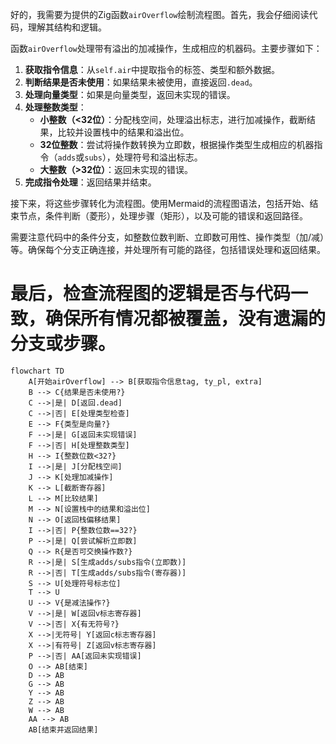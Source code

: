 好的，我需要为提供的Zig函数`airOverflow`绘制流程图。首先，我会仔细阅读代码，理解其结构和逻辑。

函数`airOverflow`处理带有溢出的加减操作，生成相应的机器码。主要步骤如下：

1. **获取指令信息**：从`self.air`中提取指令的标签、类型和额外数据。
2. **判断结果是否未使用**：如果结果未被使用，直接返回`.dead`。
3. **处理向量类型**：如果是向量类型，返回未实现的错误。
4. **处理整数类型**：
   - **小整数（<32位）**：分配栈空间，处理溢出标志，进行加减操作，截断结果，比较并设置栈中的结果和溢出位。
   - **32位整数**：尝试将操作数转换为立即数，根据操作类型生成相应的机器指令（`adds`或`subs`），处理符号和溢出标志。
   - **大整数（>32位）**：返回未实现的错误。
5. **完成指令处理**：返回结果并结束。

接下来，将这些步骤转化为流程图。使用Mermaid的流程图语法，包括开始、结束节点，条件判断（菱形），处理步骤（矩形），以及可能的错误和返回路径。

需要注意代码中的条件分支，如整数位数判断、立即数可用性、操作类型（加/减）等。确保每个分支正确连接，并处理所有可能的路径，包括错误处理和返回结果。

最后，检查流程图的逻辑是否与代码一致，确保所有情况都被覆盖，没有遗漏的分支或步骤。
================================================
```mermaid
flowchart TD
    A[开始airOverflow] --> B[获取指令信息tag, ty_pl, extra]
    B --> C{结果是否未使用?}
    C -->|是| D[返回.dead]
    C -->|否| E[处理类型检查]
    E --> F{类型是向量?}
    F -->|是| G[返回未实现错误]
    F -->|否| H[处理整数类型]
    H --> I{整数位数<32?}
    I -->|是| J[分配栈空间]
    J --> K[处理加减操作]
    K --> L[截断寄存器]
    L --> M[比较结果]
    M --> N[设置栈中的结果和溢出位]
    N --> O[返回栈偏移结果]
    I -->|否| P{整数位数==32?}
    P -->|是| Q[尝试解析立即数]
    Q --> R{是否可交换操作数?}
    R -->|是| S[生成adds/subs指令(立即数)]
    R -->|否| T[生成adds/subs指令(寄存器)]
    S --> U[处理符号标志位]
    T --> U
    U --> V{是减法操作?}
    V -->|是| W[返回v标志寄存器]
    V -->|否| X{有无符号?}
    X -->|无符号| Y[返回c标志寄存器]
    X -->|有符号| Z[返回v标志寄存器]
    P -->|否| AA[返回未实现错误]
    O --> AB[结束]
    D --> AB
    G --> AB
    Y --> AB
    Z --> AB
    W --> AB
    AA --> AB
    AB[结束并返回结果]
```